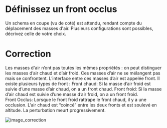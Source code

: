 ﻿# Définissez un front occlus
  Un schema en coupe (vu de coté) est attendu, rendant compte du déplacement des masses d'air. Plusieurs configurations sont possibles, décrivez celle de votre choix. 


# Correction

Les masses d'air n’ont pas toutes les mêmes propriétés : on peut distinguer les masses d’air chaud et d’air froid. Ces masses d’air ne se mélangent pas mais se confrontent. L’interface entre ces masses d’air est appelée front.
 Il existe plusieurs types de front :
Front chaud: Si la masse d’air froid est suivie d’une masse d’air chaud, on a un front chaud.
Front froid: Si la masse d’air chaud est suivie d’une masse d’air froid, on a un front froid.  
Front Occlus: Lorsque le front froid rattrape le front chaud, il y a une occlusion.  L’air chaud est “coincé” entre les deux fronts et est soulevé en altitude. La perturbation meurt progressivement.

![image_correction](./images/front_occlus_schema.png)